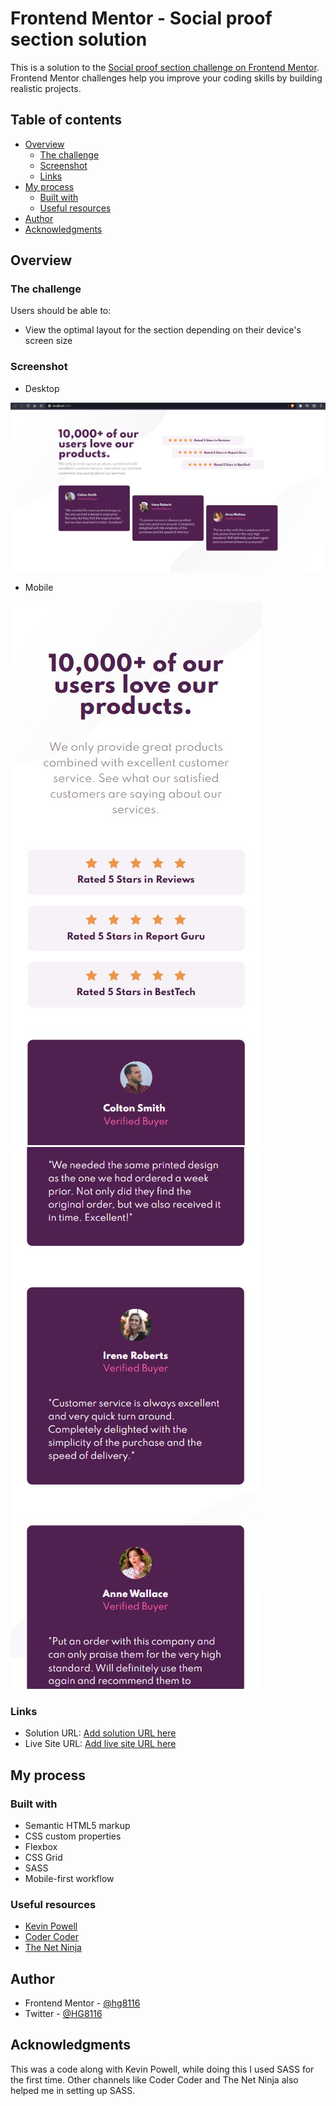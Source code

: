# Frontend Mentor - Social proof section solution

This is a solution to the [Social proof section challenge on Frontend Mentor](https://www.frontendmentor.io/challenges/social-proof-section-6e0qTv_bA). Frontend Mentor challenges help you improve your coding skills by building realistic projects. 

## Table of contents

- [Overview](#overview)
  - [The challenge](#the-challenge)
  - [Screenshot](#screenshot)
  - [Links](#links)
- [My process](#my-process)
  - [Built with](#built-with)
  - [Useful resources](#useful-resources)
- [Author](#author)
- [Acknowledgments](#acknowledgments)

## Overview

### The challenge

Users should be able to:

- View the optimal layout for the section depending on their device's screen size

### Screenshot

- Desktop

![](./screenshot-desktop.jpg)

- Mobile

![](./screenshot-mobile1.jpg)
![](./screenshot-mobile2.jpg)

### Links

- Solution URL: [Add solution URL here](https://your-solution-url.com)
- Live Site URL: [Add live site URL here](https://your-live-site-url.com)

## My process

### Built with

- Semantic HTML5 markup
- CSS custom properties
- Flexbox
- CSS Grid
- SASS
- Mobile-first workflow

### Useful resources

- [Kevin Powell](https://youtu.be/K27WULzr2P8)
- [Coder Coder](https://youtu.be/dOnYNEXv9BM)
- [The Net Ninja](https://youtu.be/Sk5jMurFHCo)

## Author

- Frontend Mentor - [@hg8116](https://www.frontendmentor.io/profile/hg8116)
- Twitter - [@HG8116](https://www.twitter.com/HG8116)

## Acknowledgments

This was a code along with Kevin Powell, while doing this I used SASS for the first time. Other channels like Coder Coder and The Net Ninja also helped me in setting up SASS.
